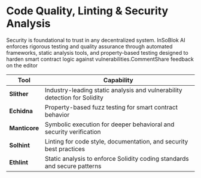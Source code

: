 # Code Quality, Linting & Security Analysis

Security is foundational to trust in any decentralized system. InSoBlok AI enforces rigorous testing and quality assurance through automated frameworks, static analysis tools, and property-based testing designed to harden smart contract logic against vulnerabilities.CommentShare feedback on the editor

| **Tool**      | **Capability**                                                            |
| ------------- | ------------------------------------------------------------------------- |
| **Slither**   | Industry-leading static analysis and vulnerability detection for Solidity |
| **Echidna**   | Property-based fuzz testing for smart contract behavior                   |
| **Manticore** | Symbolic execution for deeper behavioral and security verification        |
| **Solhint**   | Linting for code style, documentation, and security best practices        |
| **Ethlint**   | Static analysis to enforce Solidity coding standards and secure patterns  |

